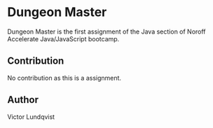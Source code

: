 # Dungeon Master
Dungeon Master is the first assignment of the Java section of Noroff Accelerate Java/JavaScript bootcamp.

## Contribution
No contribution as this is a assignment.

## Author
Victor Lundqvist
